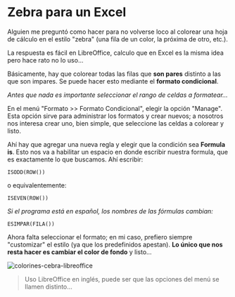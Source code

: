 # Zebra para un Excel

Alguien me preguntó como hacer para no volverse loco al colorear una hoja de
 cálculo en el estilo "zebra" (una fila de un color, la próxima de otro, etc.).

La respuesta es fácil en LibreOffice, calculo que en Excel es la misma idea pero
 hace rato no lo uso...

Básicamente, hay que colorear todas las filas que **son pares** distinto a las
 que son impares. Se puede hacer esto mediante el **formato condicional**.

*Antes que nada es importante seleccionar el rango de celdas a formatear...*

En el menú "Formato >> Formato Condicional", elegir la opción
 "Manage". Esta opción sirve para administrar los formatos y crear nuevos; a
 nosotros nos interesa crear uno, bien simple, que seleccione las celdas a
 colorear y listo.

Ahí hay que agregar una nueva regla y elegir que la condición sea **Formula
 is**. Esto nos va a habilitar un espacio en donde escribir nuestra formula, que
 es exactamente lo que buscamos. Ahí escribir:

    ISODD(ROW())

o equivalentemente:

    ISEVEN(ROW())

_Si el programa está en español, los nombres de las fórmulas cambian:_

    ESIMPAR(FILA())

Ahora falta seleccionar el formato; en mi caso, prefiero siempre "customizar" el
 estilo (ya que los predefinidos apestan). **Lo único que nos resta hacer es
 cambiar el color de fondo** y listo...

![colorines-cebra-libreoffice](/data/zebra.jpg)

> Uso LibreOffice en inglés, puede ser que las opciones del menú se llamen distinto...

